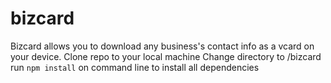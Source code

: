 # bizcard
Bizcard allows you to download any business's contact info as a vcard on your device.
Clone repo to your local machine
Change directory to /bizcard
run ```npm install``` on command line to install all dependencies

